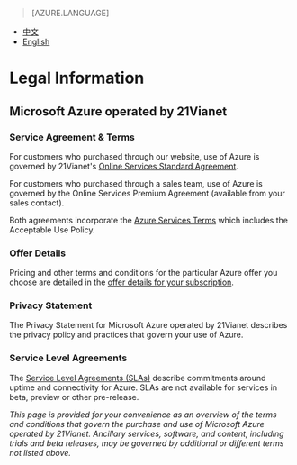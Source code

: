 <properties
	pageTitle=""
    description=""
    services=""
    documentationCenter=""
    authors=""
    manager=""
    editor=""
    tags=""/>

<tags ms.service="legal" ms.date="02/2015" wacn.date="02/2015" wacn.lang="en"/>

> [AZURE.LANGUAGE]
- [中文](/support/legal/)
- [English](/support/legal-en/)


# Legal Information

## Microsoft Azure operated by 21Vianet

### Service Agreement & Terms

For customers who purchased through our website, use of Azure is governed by 21Vianet's [Online Services Standard Agreement](/legal/subscription-agreement/).

For customers who purchased through a sales team, use of Azure is governed by the Online Services Premium Agreement (available from your sales contact). 

Both agreements incorporate the [Azure Services Terms](/support/legal/services-terms/) which includes the Acceptable Use Policy.

### Offer Details 

Pricing and other terms and conditions for the particular Azure offer you choose are detailed in the [offer details for your subscription](/support/legal/offer-rate-plans/).

### Privacy Statement 

The Privacy Statement for Microsoft Azure operated by 21Vianet describes the privacy policy and practices that govern your use of Azure.

### Service Level Agreements

The [Service Level Agreements (SLAs)](/support/legal/sla/) describe commitments around uptime and connectivity for Azure. SLAs are not available for services in beta, preview or other pre-release. 

*This page is provided for your convenience as an overview of the terms and conditions that govern the purchase and use of Microsoft Azure operated by 21Vianet. Ancillary services, software, and content, including trials and beta releases, may be governed by additional or different terms not listed above.*
